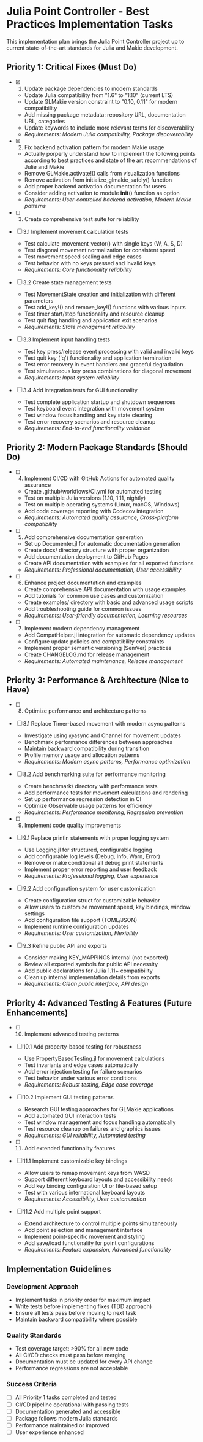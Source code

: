 # Julia Point Controller - Best Practices Implementation Tasks

This implementation plan brings the Julia Point Controller project up to current state-of-the-art standards for Julia and Makie development.

## Priority 1: Critical Fixes (Must Do)

- [x] 1. Update package dependencies to modern standards
  - Update Julia compatibility from "1.6" to "1.10" (current LTS)
  - Update GLMakie version constraint to "0.10, 0.11" for modern compatibility
  - Add missing package metadata: repository URL, documentation URL, categories
  - Update keywords to include more relevant terms for discoverability
  - _Requirements: Modern Julia compatibility, Package discoverability_

- [x] 2. Fix backend activation pattern for modern Makie usage
  - Actually porperly understand how to implement the following points according to best practices and state of the art recommendations of Julie and Makie
  - Remove GLMakie.activate!() calls from visualization functions
  - Remove activation from initialize_glmakie_safely() function
  - Add proper backend activation documentation for users
  - Consider adding activation to module __init__() function as option
  - _Requirements: User-controlled backend activation, Modern Makie patterns_

- [ ] 3. Create comprehensive test suite for reliability
- [ ] 3.1 Implement movement calculation tests
  - Test calculate_movement_vector() with single keys (W, A, S, D)
  - Test diagonal movement normalization for consistent speed
  - Test movement speed scaling and edge cases
  - Test behavior with no keys pressed and invalid keys
  - _Requirements: Core functionality reliability_

- [ ] 3.2 Create state management tests
  - Test MovementState creation and initialization with different parameters
  - Test add_key!() and remove_key!() functions with various inputs
  - Test timer start/stop functionality and resource cleanup
  - Test quit flag handling and application exit scenarios
  - _Requirements: State management reliability_

- [ ] 3.3 Implement input handling tests
  - Test key press/release event processing with valid and invalid keys
  - Test quit key ('q') functionality and application termination
  - Test error recovery in event handlers and graceful degradation
  - Test simultaneous key press combinations for diagonal movement
  - _Requirements: Input system reliability_

- [ ] 3.4 Add integration tests for GUI functionality
  - Test complete application startup and shutdown sequences
  - Test keyboard event integration with movement system
  - Test window focus handling and key state clearing
  - Test error recovery scenarios and resource cleanup
  - _Requirements: End-to-end functionality validation_

## Priority 2: Modern Package Standards (Should Do)

- [ ] 4. Implement CI/CD with GitHub Actions for automated quality assurance
  - Create .github/workflows/CI.yml for automated testing
  - Test on multiple Julia versions (1.10, 1.11, nightly)
  - Test on multiple operating systems (Linux, macOS, Windows)
  - Add code coverage reporting with Codecov integration
  - _Requirements: Automated quality assurance, Cross-platform compatibility_

- [ ] 5. Add comprehensive documentation generation
  - Set up Documenter.jl for automatic documentation generation
  - Create docs/ directory structure with proper organization
  - Add documentation deployment to GitHub Pages
  - Create API documentation with examples for all exported functions
  - _Requirements: Professional documentation, User accessibility_

- [ ] 6. Enhance project documentation and examples
  - Create comprehensive API documentation with usage examples
  - Add tutorials for common use cases and customization
  - Create examples/ directory with basic and advanced usage scripts
  - Add troubleshooting guide for common issues
  - _Requirements: User-friendly documentation, Learning resources_

- [ ] 7. Implement modern dependency management
  - Add CompatHelper.jl integration for automatic dependency updates
  - Configure update policies and compatibility constraints
  - Implement proper semantic versioning (SemVer) practices
  - Create CHANGELOG.md for release management
  - _Requirements: Automated maintenance, Release management_

## Priority 3: Performance & Architecture (Nice to Have)

- [ ] 8. Optimize performance and architecture patterns
- [ ] 8.1 Replace Timer-based movement with modern async patterns
  - Investigate using @async and Channel for movement updates
  - Benchmark performance differences between approaches
  - Maintain backward compatibility during transition
  - Profile memory usage and allocation patterns
  - _Requirements: Modern async patterns, Performance optimization_

- [ ] 8.2 Add benchmarking suite for performance monitoring
  - Create benchmark/ directory with performance tests
  - Add performance tests for movement calculations and rendering
  - Set up performance regression detection in CI
  - Optimize Observable usage patterns for efficiency
  - _Requirements: Performance monitoring, Regression prevention_

- [ ] 9. Implement code quality improvements
- [ ] 9.1 Replace println statements with proper logging system
  - Use Logging.jl for structured, configurable logging
  - Add configurable log levels (Debug, Info, Warn, Error)
  - Remove or make conditional all debug print statements
  - Implement proper error reporting and user feedback
  - _Requirements: Professional logging, User experience_

- [ ] 9.2 Add configuration system for user customization
  - Create configuration struct for customizable behavior
  - Allow users to customize movement speed, key bindings, window settings
  - Add configuration file support (TOML/JSON)
  - Implement runtime configuration updates
  - _Requirements: User customization, Flexibility_

- [ ] 9.3 Refine public API and exports
  - Consider making KEY_MAPPINGS internal (not exported)
  - Review all exported symbols for public API necessity
  - Add public declarations for Julia 1.11+ compatibility
  - Clean up internal implementation details from exports
  - _Requirements: Clean public interface, API design_

## Priority 4: Advanced Testing & Features (Future Enhancements)

- [ ] 10. Implement advanced testing patterns
- [ ] 10.1 Add property-based testing for robustness
  - Use PropertyBasedTesting.jl for movement calculations
  - Test invariants and edge cases automatically
  - Add error injection testing for failure scenarios
  - Test behavior under various error conditions
  - _Requirements: Robust testing, Edge case coverage_

- [ ] 10.2 Implement GUI testing patterns
  - Research GUI testing approaches for GLMakie applications
  - Add automated GUI interaction tests
  - Test window management and focus handling automatically
  - Test resource cleanup on failures and graphics issues
  - _Requirements: GUI reliability, Automated testing_

- [ ] 11. Add extended functionality features
- [ ] 11.1 Implement customizable key bindings
  - Allow users to remap movement keys from WASD
  - Support different keyboard layouts and accessibility needs
  - Add key binding configuration UI or file-based setup
  - Test with various international keyboard layouts
  - _Requirements: Accessibility, User customization_

- [ ] 11.2 Add multiple point support
  - Extend architecture to control multiple points simultaneously
  - Add point selection and management interface
  - Implement point-specific movement and styling
  - Add save/load functionality for point configurations
  - _Requirements: Feature expansion, Advanced functionality_

## Implementation Guidelines

### Development Approach
- Implement tasks in priority order for maximum impact
- Write tests before implementing fixes (TDD approach)
- Ensure all tests pass before moving to next task
- Maintain backward compatibility where possible

### Quality Standards
- Test coverage target: >90% for all new code
- All CI/CD checks must pass before merging
- Documentation must be updated for every API change
- Performance regressions are not acceptable

### Success Criteria
- [ ] All Priority 1 tasks completed and tested
- [ ] CI/CD pipeline operational with passing tests
- [ ] Documentation generated and accessible
- [ ] Package follows modern Julia standards
- [ ] Performance maintained or improved
- [ ] User experience enhanced